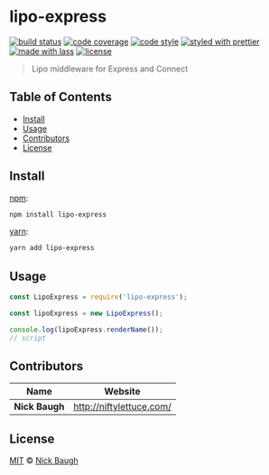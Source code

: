 # lipo-express

[![build status](https://img.shields.io/travis/lipojs/lipo-express.svg)](https://travis-ci.org/lipojs/lipo-express)
[![code coverage](https://img.shields.io/codecov/c/github/lipojs/lipo-express.svg)](https://codecov.io/gh/lipojs/lipo-express)
[![code style](https://img.shields.io/badge/code_style-XO-5ed9c7.svg)](https://github.com/sindresorhus/xo)
[![styled with prettier](https://img.shields.io/badge/styled_with-prettier-ff69b4.svg)](https://github.com/prettier/prettier)
[![made with lass](https://img.shields.io/badge/made_with-lass-95CC28.svg)](https://lass.js.org)
[![license](https://img.shields.io/github/license/lipojs/lipo-express.svg)](LICENSE)

> Lipo middleware for Express and Connect


## Table of Contents

* [Install](#install)
* [Usage](#usage)
* [Contributors](#contributors)
* [License](#license)


## Install

[npm][]:

```sh
npm install lipo-express
```

[yarn][]:

```sh
yarn add lipo-express
```


## Usage

```js
const LipoExpress = require('lipo-express');

const lipoExpress = new LipoExpress();

console.log(lipoExpress.renderName());
// script
```


## Contributors

| Name           | Website                    |
| -------------- | -------------------------- |
| **Nick Baugh** | <http://niftylettuce.com/> |


## License

[MIT](LICENSE) © [Nick Baugh](http://niftylettuce.com/)


## 

[npm]: https://www.npmjs.com/

[yarn]: https://yarnpkg.com/
